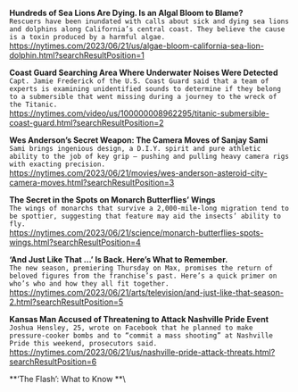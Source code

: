 **Hundreds of Sea Lions Are Dying. Is an Algal Bloom to Blame?**\
`Rescuers have been inundated with calls about sick and dying sea lions and dolphins along California’s central coast. They believe the cause is a toxin produced by a harmful algae.`\
https://nytimes.com/2023/06/21/us/algae-bloom-california-sea-lion-dolphin.html?searchResultPosition=1

**Coast Guard Searching Area Where Underwater Noises Were Detected**\
`Capt. Jamie Frederick of the U.S. Coast Guard said that a team of experts is examining unidentified sounds to determine if they belong to a submersible that went missing during a journey to the wreck of the Titanic.`\
https://nytimes.com/video/us/100000008962295/titanic-submersible-coast-guard.html?searchResultPosition=2

**Wes Anderson’s Secret Weapon: The Camera Moves of Sanjay Sami**\
`Sami brings ingenious design, a D.I.Y. spirit and pure athletic ability to the job of key grip — pushing and pulling heavy camera rigs with exacting precision.`\
https://nytimes.com/2023/06/21/movies/wes-anderson-asteroid-city-camera-moves.html?searchResultPosition=3

**The Secret in the Spots on Monarch Butterflies’ Wings**\
`The wings of monarchs that survive a 2,000-mile-long migration tend to be spottier, suggesting that feature may aid the insects’ ability to fly.`\
https://nytimes.com/2023/06/21/science/monarch-butterflies-spots-wings.html?searchResultPosition=4

**‘And Just Like That …’ Is Back. Here’s What to Remember.**\
`The new season, premiering Thursday on Max, promises the return of beloved figures from the franchise’s past. Here’s a quick primer on who’s who and how they all fit together.`\
https://nytimes.com/2023/06/21/arts/television/and-just-like-that-season-2.html?searchResultPosition=5

**Kansas Man Accused of Threatening to Attack Nashville Pride Event**\
`Joshua Hensley, 25, wrote on Facebook that he planned to make pressure-cooker bombs and to “commit a mass shooting” at Nashville Pride this weekend, prosecutors said.`\
https://nytimes.com/2023/06/21/us/nashville-pride-attack-threats.html?searchResultPosition=6

**‘The Flash’: What to Know **\
